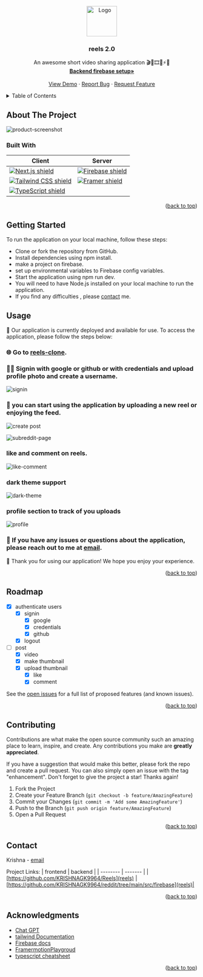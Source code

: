<!-- PROJECT LOGO -->
<br />
<div align="center">
  <a href="https://reels-pink.vercel.app/">
    <img src="public/assets/reels_mark_colored.svg" alt="Logo" width="80" height="80">
  </a>

<h3 align="center">reels 2.0</h3>

  <p align="center">
    An awesome short video sharing application 🎬🎥🎞️👋⚡🔥
    <br />
    <a href="https://github.com/KRISHNAGK9964/reddit/tree/main/src/firebase"><strong>Backend firebase setup»</strong></a>
    <br />
    <br />
    <a href="https://github.com/KRISHNAGK9964/Reels">View Demo</a>
    ·
    <a href="https://github.com/KRISHNAGK9964/Reels/issues">Report Bug</a>
    ·
    <a href="https://github.com/KRISHNAGK9964/Reels/issues">Request Feature</a>
  </p>
</div>


<!-- TABLE OF CONTENTS -->
<details>
  <summary>Table of Contents</summary>
  <ol>
    <li>
      <a href="#about-the-project">About The Project</a>
      <ul>
        <li><a href="#built-with">Built With</a></li>
      </ul>
    </li>
    <li><a href="#getting-started">Getting Started</a></li>
    <li><a href="#usage">Usage</a></li>
    <li><a href="#roadmap">Roadmap</a></li>
    <li><a href="#contributing">Contributing</a></li>
    <li><a href="#contact">Contact</a></li>
    <li><a href="#acknowledgments">Acknowledgments</a></li>
  </ol>
</details>



<!-- ABOUT THE PROJECT -->
## About The Project

![product-screenshot](./public/demo/feed.png)

### Built With

| Client                                                           |                                               Server |
|------------------------------------------------------------------|------------------------------------------------------|
|  [![Next.js shield][nextjs-shield]][nextjs-url]                  | [![Firebase shield][Firebase-shield]][Firebase-url]  |
|  [![Tailwind CSS shield][tailwind-css-shield]][tailwind-css-url] | [![Framer shield][Framer-shield]][Framer-url]        |
|  [![TypeScript shield][typescript-shield]][typescript-url]       |                                                      |






<p align="right">(<a href="#readme">back to top</a>)</p>



<!-- GETTING STARTED -->
## Getting Started

To run the application on your local machine, follow these steps:

- Clone or fork the repository from GitHub.
- Install dependencies using npm install.
- make a project on firebase.
- set up environmental variables to Firebase config variables.
- Start the application using npm run dev.
- You will need to have Node.js installed on your local machine to run the application.
- If you find any difficulties , please [contact](#contact) me.

<!-- USAGE EXAMPLES -->
## Usage

🚀 Our application is currently deployed and available for use. To access the application, please follow the steps below:

### 🌐 Go to [reels-clone].

### 🙋‍♀️ Signin with google  or github or with credentials and upload profile photo and create a username.

![signin](./public/demo/auth.png)

### 💬 you can start using the application by uploading a new reel or enjoying the feed.

![create post](./public/demo/feed.png)

![subreddit-page](./public/demo/upload.png)

### like and comment on reels.

![like-comment](./public/demo/likeComment.png)

### dark theme support
![dark-theme](./public/demo/brandbird.png)

### profile section to track of you uploads
![profile](./public/demo/profile.png)
### 📧 If you have any issues or questions about the application, please reach out to me at [email].

🎉 Thank you for using our application! We hope you enjoy your experience.
<p align="right">(<a href="#readme">back to top</a>)</p>


<!-- ROADMAP -->
## Roadmap

- [x] authenticate users
    - [x] signin
        - [x] google
        - [x] credentials
        - [x] github
    - [x] logout
- [ ] post
    - [x] video
    - [x] make thumbnail
    - [x] upload thumbnail
        - [x] like
        - [x] comment
        
See the [open issues](https://github.com/KRISHNAGK9964/Reels/issues) for a full list of proposed features (and known issues).

<p align="right">(<a href="#readme">back to top</a>)</p>



<!-- CONTRIBUTING -->
## Contributing

Contributions are what make the open source community such an amazing place to learn, inspire, and create. Any contributions you make are **greatly appreciated**.

If you have a suggestion that would make this better, please fork the repo and create a pull request. You can also simply open an issue with the tag "enhancement".
Don't forget to give the project a star! Thanks again!

1. Fork the Project
2. Create your Feature Branch (`git checkout -b feature/AmazingFeature`)
3. Commit your Changes (`git commit -m 'Add some AmazingFeature'`)
4. Push to the Branch (`git push origin feature/AmazingFeature`)
5. Open a Pull Request

<p align="right">(<a href="#readme">back to top</a>)</p>


<!-- CONTACT -->
## Contact

Krishna -  [email](email)

Project Links: 
| frontend | backend |
| -------- | ------- |
|[https://github.com/KRISHNAGK9964/Reels](reels) | [https://github.com/KRISHNAGK9964/reddit/tree/main/src/firebase](reels)|

<p align="right">(<a href="#readme">back to top</a>)</p>



<!-- ACKNOWLEDGMENTS -->
## Acknowledgments

* [Chat GPT](https://chat.openai.com/chat)
* [tailwind Documentation](https://tailwindcss.com/docs/installation)
* [Firebase docs](https://firebase.google.com/docs)
* [FramermotionPlaygroud](https://framermotionplayground.com/)
* [typescript cheatsheet](https://react-typescript-cheatsheet.netlify.app/docs/basic/setup)

<p align="right">(<a href="#readme">back to top</a>)</p>



<!-- MARKDOWN LINKS & IMAGES -->
<!-- https://www.markdownguide.org/basic-syntax/#reference-style-links -->
[contributors-shield]: https://img.shields.io/github/contributors/github_username/repo_name.svg?style=for-the-badge
[contributors-url]: https://github.com/github_username/repo_name/graphs/contributors
[forks-shield]: https://img.shields.io/github/forks/github_username/repo_name.svg?style=for-the-badge
[forks-url]: https://github.com/github_username/repo_name/network/members
[stars-shield]: https://img.shields.io/github/stars/github_username/repo_name.svg?style=for-the-badge
[stars-url]: https://github.com/github_username/repo_name/stargazers
[issues-shield]: https://img.shields.io/github/issues/github_username/repo_name.svg?style=for-the-badge
[issues-url]: https://github.com/github_username/repo_name/issues
[license-shield]: https://img.shields.io/github/license/github_username/repo_name.svg?style=for-the-badge
[license-url]: https://github.com/github_username/repo_name/blob/master/LICENSE.txt
[linkedin-shield]: https://img.shields.io/badge/-LinkedIn-black.svg?style=for-the-badge&logo=linkedin&colorB=555
[linkedin-url]: https://linkedin.com/in/linkedin_username
[product-screenshot]: images/screenshot.png
[Next.js]: https://img.shields.io/badge/next.js-000000?style=for-the-badge&logo=nextdotjs&logoColor=white
[Next-url]: https://nextjs.org/
[React.js]: https://img.shields.io/badge/React-20232A?style=for-the-badge&logo=react&logoColor=61DAFB
[React-url]: https://reactjs.org/

[chatService]: https://github.com/KRISHNAGK9964/chatService
[imessage]: https://imessage-inky.vercel.app/
[email]: Kkrishna22572@gmail.com
[reddit-clone]: https://reddit-lime.vercel.app/
[reddit]: https://github.com/KRISHNAGK9964/reddit/
[backend]: https://github.com/KRISHNAGK9964/reddit/tree/main/stepzen
[reels-clone]: https://reels-pink.vercel.app/
[reels]: https://github.com/KRISHNAGK9964/Reels/

[Bootstrap.com]: https://img.shields.io/badge/Bootstrap-563D7C?style=for-the-badge&logo=bootstrap&logoColor=white
[Bootstrap-url]: https://getbootstrap.com

[nextjs-shield]: https://img.shields.io/badge/Next.js-v12.0.7-black?style=for-the-badge&logo=next.js&logoColor=white&color=0076C1&labelColor=000000
[nextjs-url]: https://nextjs.org/

[chakra-shield]: https://img.shields.io/badge/Chakra_UI-v1.6.7-blue?style=for-the-badge&logo=chakra-ui&logoColor=white&color=319795&labelColor=000000
[chakra-url]: https://chakra-ui.com/

[prisma-shield]: https://img.shields.io/badge/Prisma-v3.9.2-purple?style=for-the-badge&logo=prisma&logoColor=white&color=5B00D5&labelColor=000000
[prisma-url]: https://www.prisma.io/

[apollo-shield]: https://img.shields.io/badge/Apollo_GraphQL-v3.5.0-pink?style=for-the-badge&logo=apollo-graphql&logoColor=white&color=311C87&labelColor=000000
[apollo-url]: https://www.apollographql.com/

[mongodb-shield]: https://img.shields.io/badge/MongoDB-v5.0-green?style=for-the-badge&logo=mongodb&logoColor=white&color=47A248&labelColor=000000
[mongodb-url]: https://www.mongodb.com/

[nodejs-shield]: https://img.shields.io/badge/Node.js-v14.18.1-green?style=for-the-badge&logo=node.js&logoColor=white&color=339933&labelColor=000000
[nodejs-url]: https://nodejs.org/

[typescript-shield]: https://img.shields.io/badge/TypeScript-v4.5-blue?style=for-the-badge&logo=typescript&logoColor=white&color=007ACC&labelColor=000000
[typescript-url]: https://www.typescriptlang.org/

[nextauth-shield]: https://img.shields.io/badge/NextAuth-v4.4.0-black?style=for-the-badge&logo=next.js&logoColor=white&color=000000&labelColor=FFFFFF
[nextauth-url]: https://next-auth.js.org/

[Firebase-shield]: https://img.shields.io/badge/Firebase-v9.0.0-FFCA28?style=for-the-badge&logo=Firebase&logoColor=white&color=FFCA28&labelColor=000000
[Firebase-url]: https://firebase.google.com/

[Framer-shield]: https://img.shields.io/badge/Framer%20Motion-v3.0.0-FF69B4?style=for-the-badge&logo=framer&logoColor=white&color=FF69B4&labelColor=000000
[Framer-url]: https://www.framer.com/motion/

[tailwind-css-shield]: https://img.shields.io/badge/Tailwind_CSS-v3.0.7-pink?style=for-the-badge&logo=tailwind-css&logoColor=white&color=38B2AC&labelColor=000000
[tailwind-css-url]: https://tailwindcss.com/
[stepzen-shield]: https://img.shields.io/badge/StepZen-v0.12.5-pink?style=for-the-badge&logo=graphql&logoColor=white&color=311C87&labelColor=000000
[stepzen-url]: https://stepzen.com/
[supabase-shield]: https://img.shields.io/badge/Supabase-v1.41.0-pink?style=for-the-badge&logo=supabase&logoColor=white&color=1E40AF&labelColor=000000
[supabase-url]: https://supabase.io/


[graphql-shield]: https://img.shields.io/badge/GraphQL-v15.5.1-pink?style=for-the-badge&logo=graphql&logoColor=white&color=E434AA&labelColor=000000
[graphql-url]: https://graphql.org/


[apollo-client-shield]: https://img.shields.io/badge/Apollo_Client-v3.5.0-pink?style=for-the-badge&logo=apollo-graphql&logoColor=white&color=311C87&labelColor=000000
[apollo-client-url]: https://www.apollographql.com/docs/react/

[apollo-server-shield]: https://img.shields.io/badge/Apollo_Server-v3.5.0-pink?style=for-the-badge&logo=apollo-graphql&logoColor=white&color=311C87&labelColor=000000
[apollo-server-url]: https://www.apollographql.com/docs/apollo-server/
